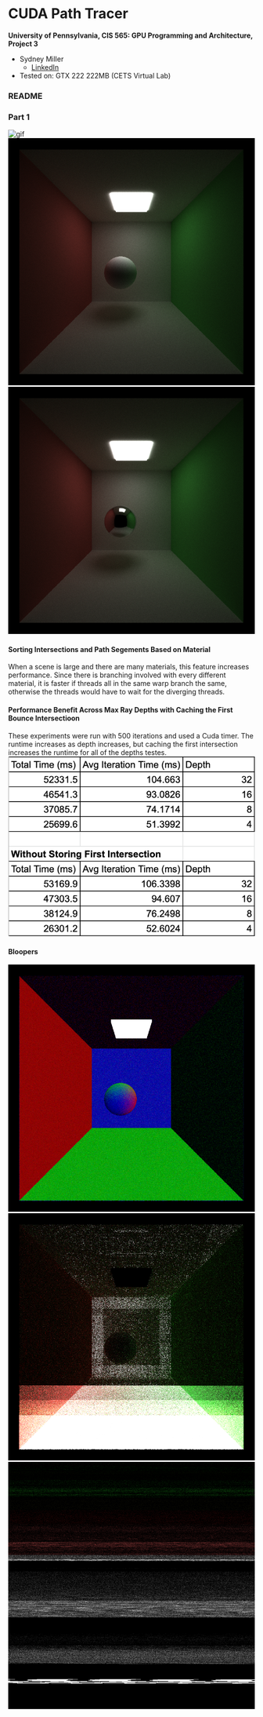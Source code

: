 CUDA Path Tracer
================

**University of Pennsylvania, CIS 565: GPU Programming and Architecture, Project 3**
* Sydney Miller
  * [LinkedIn](https://www.linkedin.com/in/sydney-miller-upenn/)
* Tested on: GTX 222 222MB (CETS Virtual Lab)


### README

### Part 1
![gif](img/renders/part1.gif)
![diffuse](img/renders/part1Diffuse.png)
![specular](img/renders/part1Specular.png)

#### Sorting Intersections and Path Segements Based on Material
When a scene is large and there are many materials, this feature increases performance. Since there is branching involved with every different material, it is faster if threads all in the same warp branch the same, otherwise the threads would have to wait for the diverging threads. 

#### Performance Benefit Across Max Ray Depths with Caching the First Bounce Intersectioon 
These experiments were run with 500 iterations and used a Cuda timer. The runtime increases as depth increases, but caching the first intersection increases the runtime for all of the depths testes.
![chart](img/part1Chart.png)

#### Bloopers
![blooper1](img/bloopers/cornell.2020-09-26_19-39-25z.17samp.png)
![blooper2](img/bloopers/cornell.2020-09-27_14-32-37z.8samp.png)
![blooper3](img/bloopers/sortingIntersectionsButNotPaths.png)

